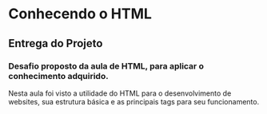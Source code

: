 # Conhecendo o HTML

## Entrega do Projeto
### Desafio proposto da aula de HTML, para aplicar o conhecimento adquirido. 

Nesta aula foi visto a utilidade do HTML para o desenvolvimento de websites,
sua estrutura básica e as principais tags para seu funcionamento.
